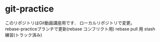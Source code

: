﻿# git-practice
このリポジトリはGit動画講座用です．
ローカルリポジトリで変更。  
rebase-practiceブランチで更新(rebase コンフリクト用)
rebase pull 用
stash練習(トラック済み)
